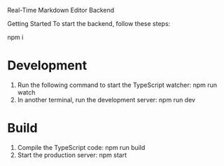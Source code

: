 

Real-Time Markdown Editor Backend

Getting Started
To start the backend, follow these steps:

npm i 

# Development
1. Run the following command to start the TypeScript watcher:
npm run watch
2. In another terminal, run the development server:
npm run dev

# Build
1. Compile the TypeScript code:
npm run build
2. Start the production server:
npm start


 


